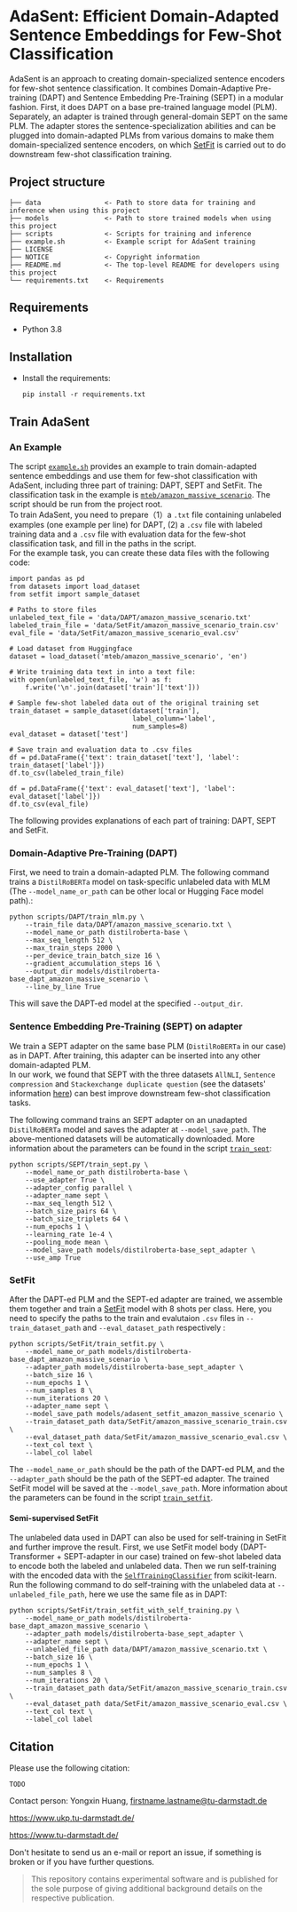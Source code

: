 # AdaSent: Efficient Domain-Adapted Sentence Embeddings for Few-Shot Classification

AdaSent is an approach to creating domain-specialized sentence encoders for few-shot sentence classification. It combines Domain-Adaptive Pre-training (DAPT) and Sentence Embedding Pre-Training (SEPT) in a modular fashion. First, it does DAPT on a base pre-trained language model (PLM). Separately, an adapter is trained through general-domain SEPT on the same PLM. The adapter stores the sentence-specialization abilities and can be plugged into domain-adapted PLMs from various domains to make them domain-specialized sentence encoders, on which [SetFit](https://github.com/huggingface/setfit) is carried out to do downstream few-shot classification training. 

## Project structure
```
├── data                <- Path to store data for training and inference when using this project
├── models              <- Path to store trained models when using this project
├── scripts             <- Scripts for training and inference
├── example.sh          <- Example script for AdaSent training
├── LICENSE  
├── NOTICE              <- Copyright information
├── README.md           <- The top-level README for developers using this project
└── requirements.txt    <- Requirements  
```

## Requirements
* Python 3.8

## Installation
* Install the requirements:

    ```
    pip install -r requirements.txt
    ```

## Train AdaSent
### An Example
The script [`example.sh`](example.sh) provides an example to train domain-adapted sentence embeddings and use them for few-shot classification with AdaSent, including three part of training: DAPT, SEPT and SetFit. The classification task in the example is [`mteb/amazon_massive_scenario`](https://huggingface.co/datasets/mteb/amazon_massive_scenario). The script should be run from the project root.  
To train AdaSent, you need to prepare（1）a `.txt` file containing unlabeled examples (one example per line) for DAPT, (2) a `.csv` file with labeled training data and a `.csv` file with evaluation data for the few-shot classification task, and fill in the paths in the script.   
For the example task, you can create these data files with the following code:
```
import pandas as pd
from datasets import load_dataset
from setfit import sample_dataset

# Paths to store files
unlabeled_text_file = 'data/DAPT/amazon_massive_scenario.txt'
labeled_train_file = 'data/SetFit/amazon_massive_scenario_train.csv'
eval_file = 'data/SetFit/amazon_massive_scenario_eval.csv'

# Load dataset from Huggingface
dataset = load_dataset('mteb/amazon_massive_scenario', 'en')

# Write training data text in into a text file:
with open(unlabeled_text_file, 'w') as f:
    f.write('\n'.join(dataset['train']['text']))

# Sample few-shot labeled data out of the original training set
train_dataset = sample_dataset(dataset['train'], 
                               label_column='label', 
                               num_samples=8)
eval_dataset = dataset['test']

# Save train and evaluation data to .csv files
df = pd.DataFrame({'text': train_dataset['text'], 'label': train_dataset['label']})
df.to_csv(labeled_train_file)

df = pd.DataFrame({'text': eval_dataset['text'], 'label': eval_dataset['label']})
df.to_csv(eval_file)
``` 

The following provides explanations of each part of training: DAPT, SEPT and SetFit.  
 
### Domain-Adaptive Pre-Training (DAPT)
First, we need to train a domain-adapted PLM. The following command trains a `DistilRoBERTa` model on task-specific unlabeled data with MLM (The `--model_name_or_path` can be other local or Hugging Face model path).:

```
python scripts/DAPT/train_mlm.py \
    --train_file data/DAPT/amazon_massive_scenario.txt \
    --model_name_or_path distilroberta-base \
    --max_seq_length 512 \
    --max_train_steps 2000 \
    --per_device_train_batch_size 16 \
    --gradient_accumulation_steps 16 \
    --output_dir models/distilroberta-base_dapt_amazon_massive_scenario \
    --line_by_line True
```
This will save the DAPT-ed model at the specified `--output_dir`.

### Sentence Embedding Pre-Training (SEPT) on adapter
We train a SEPT adapter on the same base PLM (`DistilRoBERTa` in our case) as in DAPT. After training, this adapter can be inserted into any other domain-adapted PLM.  
In our work, we found that SEPT with the three datasets `AllNLI`, `Sentence compression` and `Stackexchange duplicate question` (see the datasets' information [here](https://www.sbert.net/examples/training/paraphrases/README.html)) can best improve downstream few-shot classification tasks. 

The following command trains an SEPT adapter on an unadapted `DistilRoBERTa` model and saves the adapter at `--model_save_path`. The above-mentioned datasets will be automatically downloaded. More information about the parameters can be found in the script [`train_sept`](scripts/SEPT/train_sept.py): 
```
python scripts/SEPT/train_sept.py \
    --model_name_or_path distilroberta-base \
    --use_adapter True \
    --adapter_config parallel \
    --adapter_name sept \
    --max_seq_length 512 \
    --batch_size_pairs 64 \
    --batch_size_triplets 64 \
    --num_epochs 1 \
    --learning_rate 1e-4 \
    --pooling_mode mean \
    --model_save_path models/distilroberta-base_sept_adapter \
    --use_amp True
```

### SetFit
After the DAPT-ed PLM and the SEPT-ed adapter are trained, we assemble them together and train a [SetFit](https://github.com/huggingface/setfit) model with 8 shots per class. Here, you need to specify the paths to the train and evalutaion `.csv` files in `--train_dataset_path` and `--eval_dataset_path` respectively 
:
```
python scripts/SetFit/train_setfit.py \
    --model_name_or_path models/distilroberta-base_dapt_amazon_massive_scenario \
    --adapter_path models/distilroberta-base_sept_adapter \
    --batch_size 16 \
    --num_epochs 1 \
    --num_samples 8 \
    --num_iterations 20 \
    --adapter_name sept \
    --model_save_path models/adasent_setfit_amazon_massive_scenario \
    --train_dataset_path data/SetFit/amazon_massive_scenario_train.csv \
    --eval_dataset_path data/SetFit/amazon_massive_scenario_eval.csv \
    --text_col text \
    --label_col label
```

The `--model_name_or_path` should be the path of the DAPT-ed PLM, and the `--adapter_path` should be the path of the SEPT-ed adapter. The trained SetFit model will be saved at the `--model_save_path`. More information about the parameters can be found in the script [`train_setfit`](scripts/SetFit/train_setfit.py).

#### Semi-supervised SetFit
The unlabeled data used in DAPT can also be used for self-training in SetFit and further improve the result. First, we use SetFit model body (DAPT-Transformer + SEPT-adapter in our case) trained on few-shot labeled data to encode both the labeled and unlabeled data. Then we run self-training with the encoded data with the [`SelfTrainingClassifier`](https://scikit-learn.org/stable/modules/generated/sklearn.semi_supervised.SelfTrainingClassifier.html) from scikit-learn.   
Run the following command to do self-training with the unlabeled data at `--unlabeled_file_path`, here we use the same file as in DAPT:
```
python scripts/SetFit/train_setfit_with_self_training.py \
    --model_name_or_path models/distilroberta-base_dapt_amazon_massive_scenario \
    --adapter_path models/distilroberta-base_sept_adapter \
    --adapter_name sept \
    --unlabeled_file_path data/DAPT/amazon_massive_scenario.txt \
    --batch_size 16 \
    --num_epochs 1 \
    --num_samples 8 \
    --num_iterations 20 \
    --train_dataset_path data/SetFit/amazon_massive_scenario_train.csv \
    --eval_dataset_path data/SetFit/amazon_massive_scenario_eval.csv \
    --text_col text \
    --label_col label
```

## Citation
Please use the following citation:

```
TODO
```

Contact person: Yongxin Huang, firstname.lastname@tu-darmstadt.de

https://www.ukp.tu-darmstadt.de/

https://www.tu-darmstadt.de/


Don't hesitate to send us an e-mail or report an issue, if something is broken or if you have further questions.

> This repository contains experimental software and is published for the sole purpose of giving additional background details on the respective publication. 